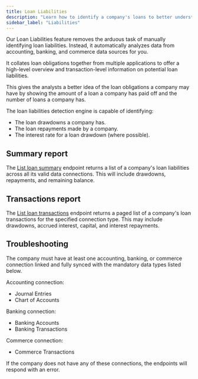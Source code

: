 ```yaml
---
title: Loan Liabilities
description: "Learn how to identify a company's loans to better understand its financial health"
sidebar_label: "Liabilities"
---
```


Our Loan Liabilities feature removes the arduous task of manually identifying loan liabilities. Instead, it automatically analyzes data from accounting, banking, and commerce data sources for you.

It collates loan obligations together from multiple applications to offer a high-level overview and transaction-level information on potential loan liabilities. 

This gives the analysts a better idea of the loan obligations a company may have by showing the amount of a loan a company has paid off and the number of loans a company has.

The loan liabilities detection engine is capable of identifying:

- The loan drawdowns a company has.
- The loan repayments made by a company.
- The interest rate for a loan drawdown (where possible).

## Summary report

The [List loan summary](/lending-api#/operations/get-loan-summary) endpoint returns a list of a company's loan liabilities across all its valid data connections.
This will include drawdowns, repayments, and remaining balance.

## Transactions report

The [List loan transactions](/lending-api#/operations/list-loan-transactions) endpoint returns a paged list of a company's loan transactions for the specified connection type.
This may include drawdowns, accrued interest, capital, and interest repayments.

## Troubleshooting 

The company must have at least one accounting, banking, or commerce connection linked and fully synced with the mandatory data types listed below.

Accounting connection:

- Journal Entries
- Chart of Accounts

Banking connection:

- Banking Accounts
- Banking Transactions

Commerce connection:

- Commerce Transactions

If the company does not have any of these connections, the endpoints will respond with an error.
